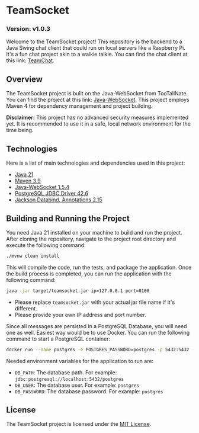 # TeamSocket
### Version: v1.0.3

Welcome to the TeamSocket project! This repository is the backend to a Java Swing chat client that could run on local servers like a Raspberry Pi. It's a fun chat project akin to a walkie talkie. You can find the chat client at this link: [TeamChat](https://github.com/soeguet/teamchat).

## Overview

The TeamSocket project is built on the Java-WebSocket from TooTallNate. You can find the project at this link: [Java-WebSocket](https://github.com/TooTallNate/Java-WebSocket). This project employs Maven 4 for dependency management and project building.

**Disclaimer:** This project has no advanced security measures implemented yet. It is recommended to use it in a safe, local network environment for the time being.

## Technologies

Here is a list of main technologies and dependencies used in this project:

- [Java 21](https://openjdk.java.net/projects/jdk/21/)
- [Maven 3.9](https://maven.apache.org/)
- [Java-WebSocket 1.5.4](https://github.com/TooTallNate/Java-WebSocket)
- [PostgreSQL JDBC Driver 42.6](https://jdbc.postgresql.org/)
- [Jackson Databind, Annotations 2.15](https://github.com/FasterXML/jackson)

## Building and Running the Project

You need Java 21 installed on your machine to build and run the project. 
After cloning the repository, navigate to the project root directory and execute the following command:

```bash
./mvnw clean install
```

This will compile the code, run the tests, and package the application. Once the build process is completed, you can run the application with the following command:

```bash
java -jar target/teamsocket.jar ip=127.0.0.1 port=8100
```

- Please replace `teamsocket.jar` with your actual jar file name if it's different.
- Please provide your own IP address and port number.

Since all messages are persisted in a PostgreSQL Database, you will need one as well. Easiest way would be to use Docker. You can run the following command to start a PostgreSQL container:

```bash
docker run --name postgres -e POSTGRES_PASSWORD=postgres -p 5432:5432 -d postgres
```

Needed environment variables for the application to run are:
- `DB_PATH`: The database path. For example: `jdbc:postgresql://localhost:5432/postgres`
- `DB_USER`: The database user. For example: `postgres`
- `DB_PASSWORD`: The database password. For example: `postgres`

## License

The TeamSocket project is licensed under the [MIT License](https://choosealicense.com/licenses/mit/).